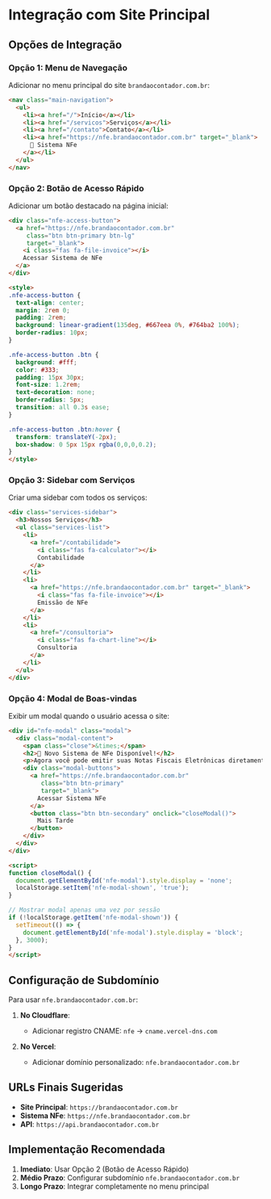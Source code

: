 # Integração com Site Principal

## Opções de Integração

### Opção 1: Menu de Navegação
Adicionar no menu principal do site `brandaocontador.com.br`:

```html
<nav class="main-navigation">
  <ul>
    <li><a href="/">Início</a></li>
    <li><a href="/servicos">Serviços</a></li>
    <li><a href="/contato">Contato</a></li>
    <li><a href="https://nfe.brandaocontador.com.br" target="_blank">
      📄 Sistema NFe
    </a></li>
  </ul>
</nav>
```

### Opção 2: Botão de Acesso Rápido
Adicionar um botão destacado na página inicial:

```html
<div class="nfe-access-button">
  <a href="https://nfe.brandaocontador.com.br" 
     class="btn btn-primary btn-lg"
     target="_blank">
    <i class="fas fa-file-invoice"></i>
    Acessar Sistema de NFe
  </a>
</div>

<style>
.nfe-access-button {
  text-align: center;
  margin: 2rem 0;
  padding: 2rem;
  background: linear-gradient(135deg, #667eea 0%, #764ba2 100%);
  border-radius: 10px;
}

.nfe-access-button .btn {
  background: #fff;
  color: #333;
  padding: 15px 30px;
  font-size: 1.2rem;
  text-decoration: none;
  border-radius: 5px;
  transition: all 0.3s ease;
}

.nfe-access-button .btn:hover {
  transform: translateY(-2px);
  box-shadow: 0 5px 15px rgba(0,0,0,0.2);
}
</style>
```

### Opção 3: Sidebar com Serviços
Criar uma sidebar com todos os serviços:

```html
<div class="services-sidebar">
  <h3>Nossos Serviços</h3>
  <ul class="services-list">
    <li>
      <a href="/contabilidade">
        <i class="fas fa-calculator"></i>
        Contabilidade
      </a>
    </li>
    <li>
      <a href="https://nfe.brandaocontador.com.br" target="_blank">
        <i class="fas fa-file-invoice"></i>
        Emissão de NFe
      </a>
    </li>
    <li>
      <a href="/consultoria">
        <i class="fas fa-chart-line"></i>
        Consultoria
      </a>
    </li>
  </ul>
</div>
```

### Opção 4: Modal de Boas-vindas
Exibir um modal quando o usuário acessa o site:

```html
<div id="nfe-modal" class="modal">
  <div class="modal-content">
    <span class="close">&times;</span>
    <h2>🎉 Novo Sistema de NFe Disponível!</h2>
    <p>Agora você pode emitir suas Notas Fiscais Eletrônicas diretamente online.</p>
    <div class="modal-buttons">
      <a href="https://nfe.brandaocontador.com.br" 
         class="btn btn-primary" 
         target="_blank">
        Acessar Sistema NFe
      </a>
      <button class="btn btn-secondary" onclick="closeModal()">
        Mais Tarde
      </button>
    </div>
  </div>
</div>

<script>
function closeModal() {
  document.getElementById('nfe-modal').style.display = 'none';
  localStorage.setItem('nfe-modal-shown', 'true');
}

// Mostrar modal apenas uma vez por sessão
if (!localStorage.getItem('nfe-modal-shown')) {
  setTimeout(() => {
    document.getElementById('nfe-modal').style.display = 'block';
  }, 3000);
}
</script>
```

## Configuração de Subdomínio

Para usar `nfe.brandaocontador.com.br`:

1. **No Cloudflare**:
   - Adicionar registro CNAME: `nfe` → `cname.vercel-dns.com`

2. **No Vercel**:
   - Adicionar domínio personalizado: `nfe.brandaocontador.com.br`

## URLs Finais Sugeridas

- **Site Principal**: `https://brandaocontador.com.br`
- **Sistema NFe**: `https://nfe.brandaocontador.com.br`
- **API**: `https://api.brandaocontador.com.br`

## Implementação Recomendada

1. **Imediato**: Usar Opção 2 (Botão de Acesso Rápido)
2. **Médio Prazo**: Configurar subdomínio `nfe.brandaocontador.com.br`
3. **Longo Prazo**: Integrar completamente no menu principal